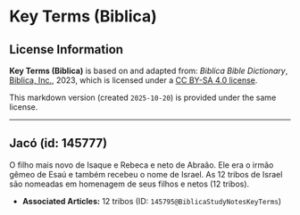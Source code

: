# Key Terms (Biblica)

## License Information

**Key Terms (Biblica)** is based on and adapted from: _Biblica Bible Dictionary_, [Biblica, Inc.](https://www.biblica.com/), 2023, which is licensed under a [CC BY-SA 4.0 license](https://creativecommons.org/licenses/by-sa/4.0/legalcode.en).

This markdown version (created `2025-10-20`) is provided under the same license.



--------------------------------

## Jacó (id: 145777)

O filho mais novo de Isaque e Rebeca e neto de Abraão. Ele era o irmão gêmeo de Esaú e também recebeu o nome de Israel. As 12 tribos de Israel são nomeadas em homenagem de seus filhos e netos (12 tribos).

* **Associated Articles:** 12 tribos (ID: `145795@BiblicaStudyNotesKeyTerms`)

